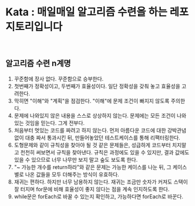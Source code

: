 # Kata : 매일매일 알고리즘 수련을 하는 레포지토리입니다

<br />

## 알고리즘 수련 n계명

1. 꾸준함에 장사 없다. 꾸준함으로 승부한다.
2. 첫번째가 정확성이고, 두번째가 효율성이다. 일단 정확성을 갖춰 놓고 효율성을 고려한다.
3. 막히면 "이해"와 "계획"을 점검한다. "이해"에 문제 조건이 빠지지 않도록 주의한다.
4. 문제에 나와있지 않은 내용을 스스로 상상하지 않는다. 문제에는 모든 조건이 나와있는 것임을 믿는다. 그게 전부다.
5. 처음부터 멋있는 코드를 짜려고 하지 않는다. 먼저 아름다운 코드에 대한 강박관념 없이 대충 짜서 통과시킨 뒤, 만들어놓았던 테스트케이스를 통해 리팩터링한다.
6. 도형문제와 같이 규칙성을 찾아야 될 것 같은 문제들은, 성급하게 코드부터 치지말고 천천히 써보면서 규칙을 찾아낸다. 규칙은 과정에도 있을 수 있지만, 결과 값에도 있을 수 있으므로 너무 나무만 보지 말고 숲도 보도록 한다.
7. "~ 가능한 개수를 return하라"와 같은 문제는 가능한 케이스를 나눈 뒤, 그 케이스별로 나온 값들을 모두 더해주는 방식이 유효하다.
8. 재귀는 편하다. 하지만 너무 남용하지 않는다. 재귀는 조금만 숫자가 커져도 스택이 잘 터지며 for문에 비해 효율성이 좋지 않다는 점을 계속 인지하도록 한다.
9. while문은 forEach로 바꿀 수 있는지 확인하고, 가능하다면 forEach로 바꾼다.
